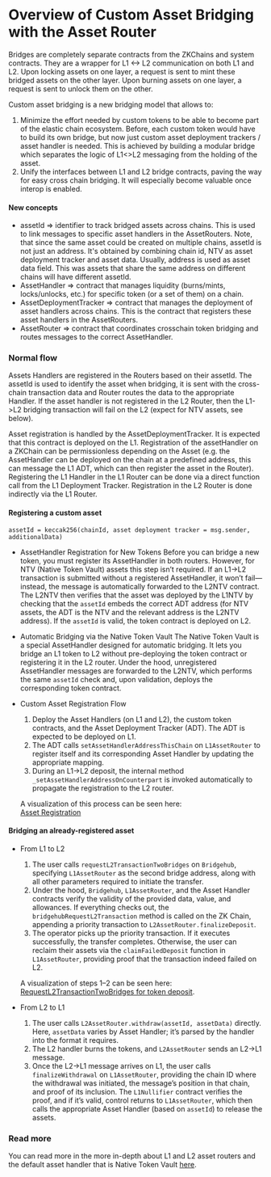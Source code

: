 # Overview of Custom Asset Bridging with the Asset Router

Bridges are completely separate contracts from the ZKChains and system contracts. They are a wrapper for L1 <-> L2 communication on both L1 and L2. Upon locking assets on one layer, a request is sent to mint these bridged assets on the other layer.
Upon burning assets on one layer, a request is sent to unlock them on the other.

Custom asset bridging is a new bridging model that allows to:

1. Minimize the effort needed by custom tokens to be able to become part of the elastic chain ecosystem. Before, each custom token would have to build its own bridge, but now just custom asset deployment trackers / asset handler is needed. This is achieved by building a modular bridge which separates the logic of L1<>L2 messaging from the holding of the asset.
2. Unify the interfaces between L1 and L2 bridge contracts, paving the way for easy cross chain bridging. It will especially become valuable once interop is enabled.

#### New concepts

- assetId => identifier to track bridged assets across chains. This is used to link messages to specific asset handlers in the AssetRouters. Note, that since the same asset could be created on multiple chains, assetId is not just an address. It's obtained by combining chain id, NTV as asset deployment tracker and asset data. Usually, address is used as asset data field. This was assets that share the same address on different chains will have different assetId.
- AssetHandler => contract that manages liquidity (burns/mints, locks/unlocks, etc.) for specific token (or a set of them) on a chain.
- AssetDeploymentTracker => contract that manages the deployment of asset handlers across chains. This is the contract that registers these asset handlers in the AssetRouters.
- AssetRouter => contract that coordinates crosschain token bridging and routes messages to the correct AssetHandler.

### Normal flow

Assets Handlers are registered in the Routers based on their assetId. The assetId is used to identify the asset when bridging, it is sent with the cross-chain transaction data and Router routes the data to the appropriate Handler. If the asset handler is not registered in the L2 Router, then the L1->L2 bridging transaction will fail on the L2 (expect for NTV assets, see below).

Asset registration is handled by the AssetDeploymentTracker. It is expected that this contract is deployed on the L1. Registration of the assetHandler on a ZKChain can be permissionless depending on the Asset (e.g. the AssetHandler can be deployed on the chain at a predefined address, this can message the L1 ADT, which can then register the asset in the Router). Registering the L1 Handler in the L1 Router can be done via a direct function call from the L1 Deployment Tracker. Registration in the L2 Router is done indirectly via the L1 Router.

#### Registering a custom asset

`assetId = keccak256(chainId, asset deployment tracker = msg.sender, additionalData)`

- AssetHandler Registration for New Tokens
  Before you can bridge a new token, you must register its AssetHandler in both routers. However, for NTV (Native Token Vault) assets this step isn’t required. If an L1→L2 transaction is submitted without a registered AssetHandler, it won’t fail—instead, the message is automatically forwarded to the L2NTV contract. The L2NTV then verifies that the asset was deployed by the L1NTV by checking that the `assetId` embeds the correct ADT address (for NTV assets, the ADT is the NTV and the relevant address is the L2NTV address). If the `assetId` is valid, the token contract is deployed on L2.

- Automatic Bridging via the Native Token Vault
  The Native Token Vault is a special AssetHandler designed for automatic bridging. It lets you bridge an L1 token to L2 without pre-deploying the token contract or registering it in the L2 router. Under the hood, unregistered AssetHandler messages are forwarded to the L2NTV, which performs the same `assetId` check and, upon validation, deploys the corresponding token contract.

- Custom Asset Registration Flow  
   1. Deploy the Asset Handlers (on L1 and L2), the custom token contracts, and the Asset Deployment Tracker (ADT). The ADT is expected to be deployed on L1.  
   2. The ADT calls `setAssetHandlerAddressThisChain` on `L1AssetRouter` to register itself and its corresponding Asset Handler by updating the appropriate mapping.  
   3. During an L1→L2 deposit, the internal method `_setAssetHandlerAddressOnCounterpart` is invoked automatically to propagate the registration to the L2 router.  

   A visualization of this process can be seen here:  
   [Asset Registration](./img/custom_asset_handler_registration.png)

#### Bridging an already-registered asset

- From L1 to L2  
   1. The user calls `requestL2TransactionTwoBridges` on `Bridgehub`, specifying `L1AssetRouter` as the second bridge address, along with all other parameters required to initiate the transfer.  
   2. Under the hood, `Bridgehub`, `L1AssetRouter`, and the Asset Handler contracts verify the validity of the provided data, value, and allowances. If everything checks out, the `bridgehubRequestL2Transaction` method is called on the ZK Chain, appending a priority transaction to `L2AssetRouter.finalizeDeposit`.  
   3. The operator picks up the priority transaction. If it executes successfully, the transfer completes. Otherwise, the user can reclaim their assets via the `claimFailedDeposit` function in `L1AssetRouter`, providing proof that the transaction indeed failed on L2.

   A visualization of steps 1–2 can be seen here:  
   [RequestL2TransactionTwoBridges for token deposit](./img/requestl2transactiontwobridges_token_deposit.png).

- From L2 to L1  
   1. The user calls `L2AssetRouter.withdraw(assetId, assetData)` directly. Here, `assetData` varies by Asset Handler; it’s parsed by the handler into the format it requires.  
   2. The L2 handler burns the tokens, and `L2AssetRouter` sends an L2→L1 message.  
   3. Once the L2→L1 message arrives on L1, the user calls `finalizeWithdrawal` on `L1AssetRouter`, providing the chain ID where the withdrawal was initiated, the message’s position in that chain, and proof of its inclusion. The `L1Nullifier` contract verifies the proof, and if it’s valid, control returns to `L1AssetRouter`, which then calls the appropriate Asset Handler (based on `assetId`) to release the assets.

### Read more

You can read more in the more in-depth about L1 and L2 asset routers and the default asset handler that is Native Token Vault [here](./asset_router.md).
